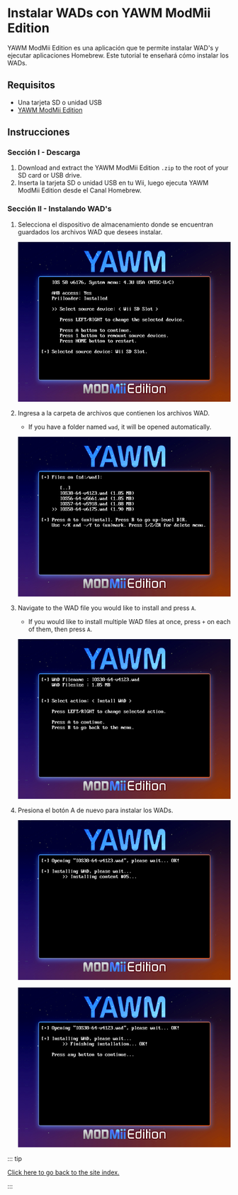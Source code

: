 # Instalar WADs con YAWM ModMii Edition

YAWM ModMii Edition es una aplicación que te permite instalar WAD's y ejecutar aplicaciones Homebrew.
Este tutorial te enseñará cómo instalar los WADs.

## Requisitos

- Una tarjeta SD o unidad USB
- [YAWM ModMii Edition](https://oscwii.org/library/app/yawmme)

## Instrucciones

### Sección I - Descarga

1. Download and extract the YAWM ModMii Edition `.zip` to the root of your SD card or USB drive.
2. Inserta la tarjeta SD o unidad USB en tu Wii, luego ejecuta YAWM ModMii Edition desde el Canal Homebrew.

### Sección II - Instalando WAD's

1. Selecciona el dispositivo de almacenamiento donde se encuentran guardados los archivos WAD que desees instalar.

    ![](/images/homebrew/yawmME/source_device.png)

2. Ingresa a la carpeta de archivos que contienen los archivos WAD.

    - If you have a folder named `wad`, it will be opened automatically.

    ![](/images/homebrew/yawmME/file_selection.png)

3. Navigate to the WAD file you would like to install and press `A`.

    - If you would like to install multiple WAD files at once, press `+` on each of them, then press `A`.

    ![](/images/homebrew/yawmME/install_wad.png)

4. Presiona el botón A de nuevo para instalar los WADs.

    ![](/images/homebrew/yawmME/installing_wad.png)

    ![](/images/homebrew/yawmME/installing_wad_ok.png)

::: tip

[Click here to go back to the site index.](site-navigation)

:::
